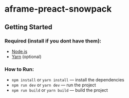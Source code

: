 # aframe-preact-snowpack 

## Getting Started  
   
### Required (install if you dont have them): 
  - [Node.js](https://nodejs.org/en/)
  - [Yarn](https://yarnpkg.com) (optional)
  
### How to Run:
  - `npm install` or `yarn install` — install the dependencies  
  - `npm run dev` or `yarn dev` — run the project
  - `npm run build` or `yarn build` — build the project
  